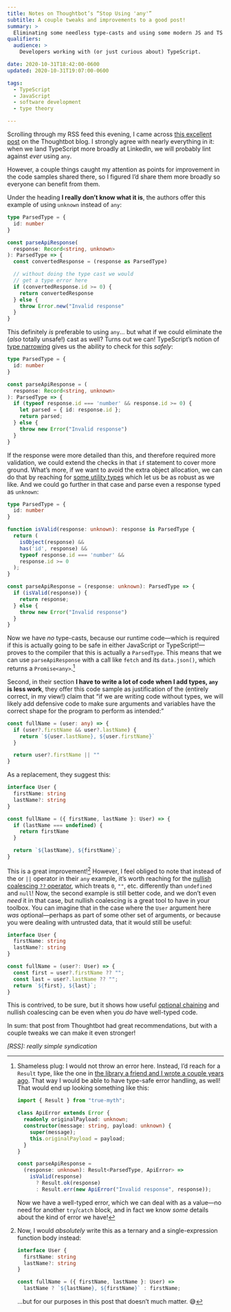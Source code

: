 ```yaml
---
title: Notes on Thoughtbot’s “Stop Using 'any'”
subtitle: A couple tweaks and improvements to a good post!
summary: >
  Eliminating some needless type-casts and using some modern JS and TS idioms to improve on the code from a good post from Thoughtbot about TypeScript’s `any` type.
qualifiers:
  audience: >
    Developers working with (or just curious about) TypeScript.

date: 2020-10-31T18:42:00-0600
updated: 2020-10-31T19:07:00-0600

tags:
  - TypeScript
  - JavaScript
  - software development
  - type theory

---
```


Scrolling through my RSS feed this evening, I came across [this excellent post](https://thoughtbot.com/blog/typescript-stop-using-any-there-s-a-type-for-that) on the Thoughtbot blog. I strongly agree with nearly everything in it: when we land TypeScript more broadly at LinkedIn, we will probably lint against *ever* using `any`.

However, a couple things caught my attention as points for improvement in the code samples shared there, so I figured I’d share them more broadly so everyone can benefit from them.

Under the heading **I really don’t know what it is**, the authors offer this example of using `unknown` instead of `any`:

```ts
type ParsedType = {
  id: number
}

const parseApiResponse(
  response: Record<string, unknown>
): ParsedType => {
  const convertedResponse = (response as ParsedType)

  // without doing the type cast we would
  // get a type error here
  if (convertedResponse.id >= 0) {
    return convertedResponse
  } else {
    throw Error.new("Invalid response"
  }
}
```

This definitely *is* preferable to using `any`… but what if we could eliminate the (*also* totally unsafe!) cast as well? Turns out we can! TypeScript’s notion of [type narrowing](https://www.typescriptlang.org/docs/handbook/2/narrowing.html) gives us the ability to check for this *safely*:

```ts
type ParsedType = {
  id: number
}

const parseApiResponse = (
  response: Record<string, unknown>
): ParsedType => {
  if (typeof response.id === 'number' && response.id >= 0) {
    let parsed = { id: response.id };
    return parsed;
  } else {
    throw new Error("Invalid response")
  }
}
```

If the response were more detailed than this, and therefore required more validation, we could extend the checks in that `if` statement to cover more ground. What’s more, if we want to avoid the extra object allocation, we can do that by reaching for [some utility types](https://v5.chriskrycho.com/journal/writing-robust-typescript-libraries/) which let us be as robust as we like. And we could go further in that case and parse even a response typed as `unknown`:

```ts
type ParsedType = {
  id: number
}

function isValid(response: unknown): response is ParsedType {
  return (
    isObject(response) &&
    has('id', response) &&
    typeof response.id === 'number' &&
    response.id >= 0
  );
}

const parseApiResponse = (response: unknown): ParsedType => {
  if (isValid(response)) {
    return response;
  } else {
    throw new Error("Invalid response")
  }
}
```

Now we have *no* type-casts, because our runtime code—which is required if this is actually going to be safe in either JavaScript or TypeScript!—proves to the compiler that this is actually a `ParsedType`. This means that we can use `parseApiResponse` with a call like `fetch` and its `data.json()`, which returns a `Promise<any>`.[^1]

Second, in their section **I have to write a lot of code when I add types, `any` is less work**, they offer this code sample as justification of the (entirely correct, in my view!) claim that “if we are writing code without types, we will likely add defensive code to make sure arguments and variables have the correct shape for the program to perform as intended:”

```ts
const fullName = (user: any) => {
  if (user?.firstName && user?.lastName) {
    return `${user.lastName}, ${user.firstName}`
  }

  return user?.firstName || ""
}
```

As a replacement, they suggest this:

```ts
interface User {
  firstName: string
  lastName?: string
}

const fullName = ({ firstName, lastName }: User) => {
  if (lastName === undefined) {
    return firstName
  }

  return `${lastName}, ${firstName}`;
}
```

This is a great improvement![^2] However, I feel obliged to note that instead of the or `||` operator in their `any` example, it’s worth reaching for the [nullish coalescing `??` operator][nc], which treats `0`, `""`, etc. differently than `undefined` and `null`! Now, the second example is still better code, and we don’t even *need* it in that case, but nullish coalescing is a great tool to have in your toolbox. You can imagine that in the case where the `User` argument here *was* optional—perhaps as part of some other set of arguments, or because you were dealing with untrusted data, that it would still be useful:

```ts
interface User {
  firstName: string
  lastName?: string
}

const fullName = (user?: User) => {
  const first = user?.firstName ?? "";
  const last = user?.lastName ?? "";
  return `${first}, ${last}`;
}
```

This is contrived, to be sure, but it shows how useful [optional chaining][oc] and nullish coalescing can be even when you *do* have well-typed code.

In sum: that post from Thoughtbot had great recommendations, but with a couple tweaks we can make it even stronger!

[nc]: http://developer.mozilla.org/en-US/docs/Web/JavaScript/Reference/Operators/Nullish_Coalescing_Operator
[oc]: http://developer.mozilla.org/en-US/docs/Web/JavaScript/Reference/Operators/Optional_chaining

*[RSS]: really simple syndication*

[^1]: Shameless plug: I would not throw an error here. Instead, I’d reach for a `Result` type, like the one in [the library a friend and I wrote a couple years ago](https://github.com/true-myth/true-myth "True Myth"). That way I would be able to have type-safe error handling, as well! That would end up looking something like this:

    ```ts
    import { Result } from "true-myth";

    class ApiError extends Error {
      readonly originalPayload: unknown;
      constructor(message: string, payload: unknown) {
        super(message);
        this.originalPayload = payload;
      }
    }

    const parseApiResponse =
      (response: unknown): Result<ParsedType, ApiError> =>
        isValid(response)
          ? Result.ok(response)
          : Result.err(new ApiError("Invalid response", response));
    ```
      
    Now we have a well-typed error, which we can deal with as a value—no need for another `try`/`catch` block, and in fact we know *some* details about the kind of error we have!

[^2]: Now, I would *absolutely* write this as a ternary and a single-expression function body instead:

    ```ts
    interface User {
      firstName: string
      lastName?: string
    }

    const fullName = ({ firstName, lastName }: User) =>
      lastName ? `${lastName}, ${firstName}` : firstName;
    ```

    …but for our purposes in this post that doesn’t much matter. 😅